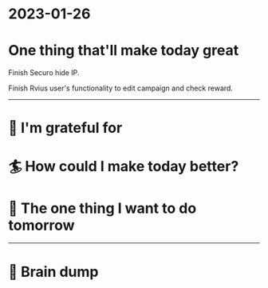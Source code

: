 # 2023-01-26

# One thing that'll make today great

Finish Securo hide IP.

Finish Rvius user's functionality to edit campaign and check reward.

---

# 🤗 I'm grateful for


# 🏄 How could I make today better?


# 🏹 The one thing I want to do tomorrow

---

# 💭 Brain dump




